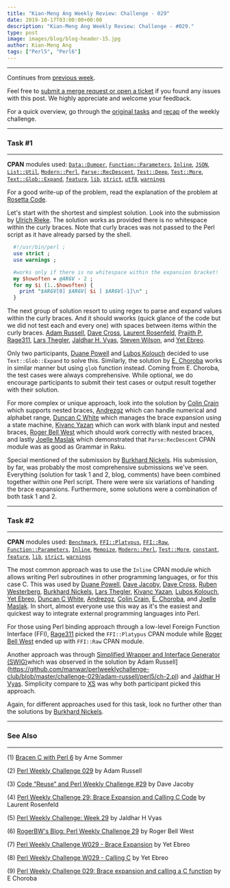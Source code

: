 ```yaml
---
title: "Kian-Meng Ang Weekly Review: Challenge - 029"
date: 2019-10-17T03:00:00+00:00
description: "Kian-Meng Ang Weekly Review: Challenge - #029."
type: post
image: images/blog/blog-header-15.jpg
author: Kian-Meng Ang
tags: ["Perl5", "Perl6"]
---
```

***
Continues from [previous week](/blog/review-challenge-028/).

Feel free to [submit a merge request or open a ticket](https://github.com/manwar/perlweeklychallenge) if you found any issues with this post. We highly appreciate and welcome your feedback.

For a quick overview, go through the [original tasks](/blog/perl-weekly-challenge-029/) and [recap](/blog/recap-challenge-029/) of the weekly challenge.


***
### Task #1
***

**CPAN** modules used: [`Data::Dumper`](https://metacpan.org/pod/Data::Dumper), [`Function::Parameters`](https://metacpan.org/pod/Function::Parameters), [`Inline`](https://metacpan.org/pod/Inline), [`JSON`](https://metacpan.org/pod/JSON), [`List::Util`](https://metacpan.org/pod/List::Util), [`Modern::Perl`](https://metacpan.org/pod/Modern::Perl), [`Parse::RecDescent`](https://metacpan.org/pod/Parse::RecDescent), [`Test::Deep`](https://metacpan.org/pod/Test::Deep), [`Test::More`](https://metacpan.org/pod/Test::More), [`Text::Glob::Expand`](https://metacpan.org/pod/Text::Glob::Expand), [`feature`](https://metacpan.org/pod/feature), [`lib`](https://metacpan.org/pod/lib), [`strict`](https://metacpan.org/pod/strict), [`utf8`](https://metacpan.org/pod/utf8), [`warnings`](https://metacpan.org/pod/warnings)

For a good write-up of the problem, read the explanation of the problem at [Rosetta Code](https://rosettacode.org/wiki/Brace_expansion).

Let's start with the shortest and simplest solution. Look into the submission by [Ulrich Rieke](https://github.com/manwar/perlweeklychallenge-club/blob/master/challenge-029/ulrich-rieke/perl5/ch-1.pl). The solution works as provided there is no whitespace within the curly braces. Note that curly braces was not passed to the Perl script as it have already parsed by the shell.

```perl
  #!/usr/bin/perl ;
  use strict ;
  use warnings ;

  #works only if there is no whitespace within the expansion bracket!
  my $howoften = @ARGV - 2 ;
  for my $i (1..$howoften) {
    print "$ARGV[0] $ARGV[ $i ] $ARGV[-1]\n" ;
  }
```

The next group of solution resort to using regex to parse and expand values within the curly braces. And it should wworks (quick glance of the code but we did not test each and every one) with spaces between items within the curly braces. [Adam Russell](https://github.com/manwar/perlweeklychallenge-club/blob/master/challenge-029/adam-russell/perl5/ch-1.pl), [Dave Cross](https://github.com/manwar/perlweeklychallenge-club/blob/master/challenge-029/dave-cross/perl5/ch-1.pl), [Laurent Rosenfeld](https://github.com/manwar/perlweeklychallenge-club/blob/master/challenge-029/laurent-rosenfeld/perl5/ch-1.pl), [Prajith P](https://github.com/manwar/perlweeklychallenge-club/blob/master/challenge-029/prajith-p/perl5/ch-1.pl), [Rage311](https://github.com/manwar/perlweeklychallenge-club/blob/master/challenge-029/rage311/perl5/ch-1.pl), [Lars Thegler](https://github.com/manwar/perlweeklychallenge-club/blob/master/challenge-029/lars-thegler/perl5/ch-1.pl), [Jaldhar H. Vyas](https://github.com/manwar/perlweeklychallenge-club/blob/master/challenge-029/jaldhar-h-vyas/perl5/ch-1.pl), [Steven Wilson](https://github.com/manwar/perlweeklychallenge-club/blob/master/challenge-029/steven-wilson/perl5/ch-1.pl), and [Yet Ebreo](https://github.com/manwar/perlweeklychallenge-club/blob/master/challenge-029/yet-ebreo/perl5/ch-1.pl).

Only two participants, [Duane Powell](https://github.com/manwar/perlweeklychallenge-club/blob/master/challenge-029/duane-powell/perl5/ch-1.pl) and [Lubos Kolouch](https://github.com/manwar/perlweeklychallenge-club/blob/master/challenge-029/lubos-kolouch/perl5/ch-1.pl) decided to use `Text::Glob::Expand` to solve this. Similarly, the solution by [E. Choroba](https://github.com/manwar/perlweeklychallenge-club/blob/master/challenge-029/e-choroba/perl5/ch-1.pl) works in similar manner but using `glob` function instead. Coming from E. Choroba, the test cases were always comprehensive. While optional, we do encourage participants to submit their test cases or output result together with their solution.

For more complex or unique approach, look into the solution by [Colin Crain](https://github.com/manwar/perlweeklychallenge-club/blob/master/challenge-029/colin-crain/perl5/ch-1.pl) which supports nested braces, [Andrezgz](https://github.com/manwar/perlweeklychallenge-club/blob/master/challenge-029/andrezgz/perl5/ch-1.pl) which can handle numerical and alphabet range, [Duncan C White](https://github.com/manwar/perlweeklychallenge-club/blob/master/challenge-029/duncan-c-white/perl5/ch-1.pl) which manages the brace expansion using a state machine, [Kivanc Yazan](https://github.com/manwar/perlweeklychallenge-club/blob/master/challenge-029/kivanc-yazan/perl5/ch-1.pl) which can work with blank input and nested braces, [Roger Bell West](https://github.com/manwar/perlweeklychallenge-club/blob/master/challenge-029/roger-bell-west/perl5/ch-1.pl) which should work correctly with nested braces, and lastly [Joelle Maslak](https://github.com/manwar/perlweeklychallenge-club/blob/master/challenge-029/joelle-maslak/perl5/ch-1.pl) which demonstrated that `Parse:RecDescent` CPAN module was as good as Grammar in Raku.

Special mentioned of the submission by [Burkhard Nickels](https://github.com/manwar/perlweeklychallenge-club/blob/master/challenge-029/burkhard-nickels/perl5/ch-1.pl). His submission, by far, was probably the most comprehensive submissions we've seen. Everything (solution for task 1 and 2, blog, comments) have been combined together within one Perl script. There were were six variations of handing the brace expansions. Furthermore, some solutions were a combination of both task 1 and 2.

***
### Task #2
***

**CPAN** modules used: [`Benchmark`](https://metacpan.org/pod/Benchmark), [`FFI::Platypus`](https://metacpan.org/pod/FFI::Platypus), [`FFI::Raw`](https://metacpan.org/pod/FFI::Raw), [`Function::Parameters`](https://metacpan.org/pod/Function::Parameters), [`Inline`](https://metacpan.org/pod/Inline), [`Memoize`](https://metacpan.org/pod/Memoize), [`Modern::Perl`](https://metacpan.org/pod/Modern::Perl), [`Test::More`](https://metacpan.org/pod/Test::More), [`constant`](https://metacpan.org/pod/constant), [`feature`](https://metacpan.org/pod/feature), [`lib`](https://metacpan.org/pod/lib), [`strict`](https://metacpan.org/pod/strict), [`warnings`](https://metacpan.org/pod/warnings)

The most common approach was to use the `Inline` CPAN module which allows writing Perl subroutines in other programming languages, or for this case C. This was used by [Duane Powell](https://github.com/manwar/perlweeklychallenge-club/blob/master/challenge-029/duane-powell/perl5/ch-2.pl), [Dave Jacoby](https://github.com/manwar/perlweeklychallenge-club/blob/master/challenge-029/dave-jacoby/perl5/ch-2.pl), [Dave Cross](https://github.com/manwar/perlweeklychallenge-club/blob/master/challenge-029/dave-cross/perl5/ch-2.pl), [Ruben Westerberg](https://github.com/manwar/perlweeklychallenge-club/blob/master/challenge-029/ruben-westerberg/perl5/ch-2.pl), [Burkhard Nickels](https://github.com/manwar/perlweeklychallenge-club/blob/master/challenge-029/burkhard-nickels/perl5/ch-2.pl), [Lars Thegler](https://github.com/manwar/perlweeklychallenge-club/blob/master/challenge-029/lars-thegler/perl5/ch-2.pl), [Kivanc Yazan](https://github.com/manwar/perlweeklychallenge-club/blob/master/challenge-029/kivanc-yazan/perl5/ch-2.pl), [Lubos Kolouch](https://github.com/manwar/perlweeklychallenge-club/blob/master/challenge-029/lubos-kolouch/perl5/ch-2.pl), [Yet Ebreo](https://github.com/manwar/perlweeklychallenge-club/blob/master/challenge-029/yet-ebreo/perl5/ch-2.pl), [Duncan C White](https://github.com/manwar/perlweeklychallenge-club/blob/master/challenge-029/duncan-c-white/perl5/ch-2.pl), [Andrezgz](https://github.com/manwar/perlweeklychallenge-club/blob/master/challenge-029/andrezgz/perl5/ch-2.pl), [Colin Crain](https://github.com/manwar/perlweeklychallenge-club/blob/master/challenge-029/colin-crain/perl5/ch-2.pl), [E. Choroba](https://github.com/manwar/perlweeklychallenge-club/blob/master/challenge-029/e-choroba/perl5/ch-2.pl), and [Joelle Maslak](https://github.com/manwar/perlweeklychallenge-club/blob/master/challenge-029/joelle-maslak/perl5/ch-2.pl). In short, almost everyone use this way as it's the easiest and quickest way to integrate external programming languages into Perl.

For those using Perl binding approach through a low-level Foreign Function Interface (FFI), [Rage311](https://github.com/manwar/perlweeklychallenge-club/blob/master/challenge-029/rage311/perl5/ch-2.pl) picked the `FFI::Platypus` CPAN module while [Roger Bell West](https://github.com/manwar/perlweeklychallenge-club/blob/master/challenge-029/roger-bell-west/perl5/ch-2.pl) ended up with `FFI::Raw` CPAN module.

Another approach was through [Simplified Wrapper and Interface Generator (SWIG)](https://en.wikipedia.org/wiki/SWIG)which was observed in the solution by Adam Russell](https://github.com/manwar/perlweeklychallenge-club/blob/master/challenge-029/adam-russell/perl5/ch-2.pl) and [Jaldhar H Vyas](https://github.com/manwar/perlweeklychallenge-club/blob/master/challenge-029/jaldhar-h-vyas/perl5/ch-2.pl). Simplicity compare to [XS](https://perldoc.perl.org/perlxstut.html) was why both participant picked this approach.

Again, for different approaches used for this task, look no further other than the solutions by [Burkhard Nickels](https://github.com/manwar/perlweeklychallenge-club/blob/master/challenge-029/burkhard-nickels/perl5/ch-2.pl).

***
### See Also
***

(1) [Bracen C with Perl 6](https://perl6.eu/bracen-c.html) by Arne Sommer


(2) [Perl Weekly Challenge 029](https://adamcrussell.livejournal.com/10141.html) by Adam Russell


(3) [Code “Reuse” and Perl Weekly Challenge #29](https://jacoby.github.io/2019/10/08/code-reuse-and-perl-weekly-challenge-29.html) by Dave Jacoby


(4) [Perl Weekly Challenge 29: Brace Expansion and Calling C Code](http://blogs.perl.org/users/laurent_r/2019/10/perl-weekly-challenge-29-brace-expansion-and-calling-c-code.html) by Laurent Rosenfeld


(5) [Perl Weekly Challenge: Week 29](https://www.braincells.com/perl/2019/10/perl_weekly_challenge_week_29.html) by Jaldhar H Vyas


(6) [RogerBW's Blog: Perl Weekly Challenge 29](https://blog.firedrake.org/archive/2019/10/Perl_Weekly_Challenge_29.html) by Roger Bell West


(7) [Perl Weekly Challenge W029 - Brace Expansion](https://doomtrain14.github.io/pwc/2019/10/13/pwc_brace_expansion.html) by Yet Ebreo

(8) [Perl Weekly Challenge W029 - Calling C](https://doomtrain14.github.io/pwc/2019/10/13/pwc_calling_c.html) by Yet Ebreo

(9) [Perl Weekly Challenge 029: Brace expansion and calling a C function](http://blogs.perl.org/users/e_choroba/2019/10/perl-weekly-challenge-029-brace-expansion-and-calling-a-c-function.html) by E Choroba
